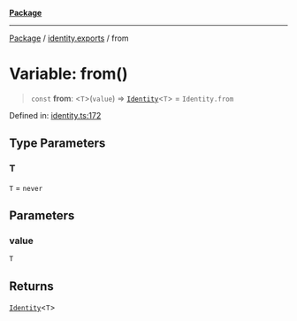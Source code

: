 [**Package**](../../README.md)

***

[Package](../../modules.md) / [identity.exports](../README.md) / from

# Variable: from()

> `const` **from**: \<`T`\>(`value`) => [`Identity`](../interfaces/Identity.md)\<`T`\> = `Identity.from`

Defined in: [identity.ts:172](https://github.com/AlexXanderGrib/monads-io/blob/88cc2f22cfbd8717d7e52da6913dd270216344b1/src/identity.ts#L172)

## Type Parameters

### T

`T` = `never`

## Parameters

### value

`T`

## Returns

[`Identity`](../interfaces/Identity.md)\<`T`\>
